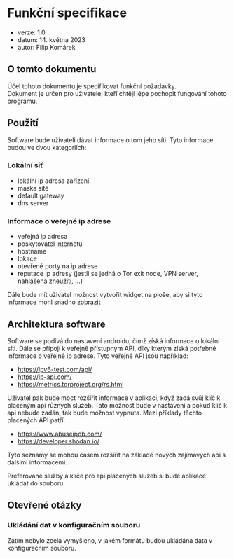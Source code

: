 # Funkční specifikace
- verze: 1.0
- datum: 14. května 2023
- autor: Filip Komárek

## O tomto dokumentu
Účel tohoto dokumentu je specifikovat funkční požadavky.  
Dokument je určen pro uživatele, kteří chtějí lépe pochopit fungování tohoto programu.

## Použití
Software bude uživateli dávat informace o tom jeho síti. Tyto informace budou ve dvou kategoriích:

### Lokální síť
- lokální ip adresa zařízení
- maska sítě
- default gateway
- dns server

### Informace o veřejné ip adrese
- veřejná ip adresa
- poskytovatel internetu
- hostname
- lokace
- otevřené porty na ip adrese
- reputace ip adresy (jestli se jedná o Tor exit node, VPN server, nahlášená zneužití, ...)

Dále bude mít uživatel možnost vytvořit widget na ploše, aby si tyto informace mohl snadno zobrazit

## Architektura software
Software se podívá do nastavení androidu, čímž získá informace o lokální síti. Dále se připojí k veřejně přístupným API, díky kterým získá potřebné informace o veřejné ip adrese.
Tyto veřejné API jsou například:
- https://ipv6-test.com/api/
- https://ip-api.com/
- https://metrics.torproject.org/rs.html

Uživatel pak bude moct rozšířit informace v aplikaci, když zadá svůj klíč k placeným api různých služeb. Tato možnost bude v nastavení a pokud klíč k api nebude zadán, tak bude možnost vypnuta.
Mezi příklady těchto placených API patří:
- https://www.abuseipdb.com/
- https://developer.shodan.io/

Tyto seznamy se mohou časem rozšířit na základě nových zajímavých api s dalšími informacemi.

Preferované služby a klíče pro api placených služeb si bude aplikace ukládat do souboru.

## Otevřené otázky
### Ukládání dat v konfiguračním souboru
Zatím nebylo zcela vymyšleno, v jakém formátu budou ukládána data v konfiguračním souboru.